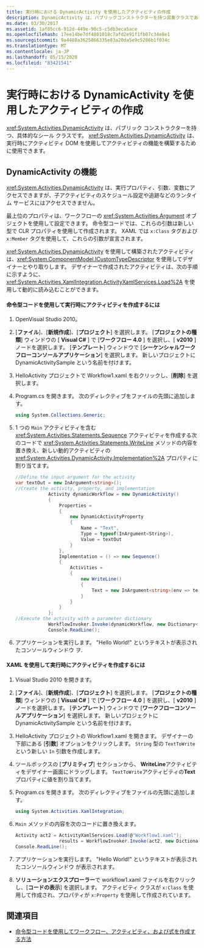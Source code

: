 ```yaml
---
title: 実行時における DynamicActivity を使用したアクティビティの作成
description: DynamicActivity は、パブリックコンストラクターを持つ具象クラスであり、シールされています。 アクティビティ DOM を使用して、実行時にアクティビティ機能をアセンブルするには、クラスを使用します。
ms.date: 03/30/2017
ms.assetid: 1af85cc6-912d-449e-90c5-c5db3eca5ace
ms.openlocfilehash: 17ee14be7df4801018c7afd2e91f1fb07c34e8e1
ms.sourcegitcommit: 9a4488a3625866335e83a20da5e9c5286b1f034c
ms.translationtype: MT
ms.contentlocale: ja-JP
ms.lasthandoff: 05/15/2020
ms.locfileid: "83421541"
---
```

# <a name="creating-an-activity-at-runtime-with-dynamicactivity"></a>実行時における DynamicActivity を使用したアクティビティの作成
<xref:System.Activities.DynamicActivity> は、パブリック コンストラクターを持つ、具体的なシール クラスです。 <xref:System.Activities.DynamicActivity> は、実行時にアクティビティ DOM を使用してアクティビティの機能を構築するために使用できます。  
  
## <a name="dynamicactivity-features"></a>DynamicActivity の機能  
 <xref:System.Activities.DynamicActivity> は、実行プロパティ、引数、変数にアクセスできますが、子アクティビティのスケジュール設定や追跡などのランタイム サービスにはアクセスできません。  
  
 最上位のプロパティは、ワークフローの <xref:System.Activities.Argument> オブジェクトを使用して設定できます。 命令型コードでは、これらの引数は新しい型で CLR プロパティを使用して作成されます。 XAML では `x:Class` タグおよび `x:Member` タグを使用して、これらの引数が宣言されます。  
  
 <xref:System.Activities.DynamicActivity> を使用して構築されたアクティビティは、<xref:System.ComponentModel.ICustomTypeDescriptor> を使用してデザイナーとやり取りします。 デザイナーで作成されたアクティビティは、次の手順に示すように、<xref:System.Activities.XamlIntegration.ActivityXamlServices.Load%2A> を使用して動的に読み込むことができます。  
  
#### <a name="to-create-an-activity-at-runtime-using-imperative-code"></a>命令型コードを使用して実行時にアクティビティを作成するには  
  
1. OpenVisual Studio 2010。  
  
2. [**ファイル**]、[**新規作成**]、[**プロジェクト**] を選択します。 [**プロジェクトの種類**] ウィンドウの [ **Visual C#** ] で [**ワークフロー 4.0** ] を選択し、[ **v2010** ] ノードを選択します。 [**テンプレート**] ウィンドウで [**シーケンシャルワークフローコンソールアプリケーション**] を選択します。 新しいプロジェクトに DynamicActivitySample という名前を付けます。  
  
3. HelloActivity プロジェクトで Workflow1.xaml を右クリックし、[**削除**] を選択します。  
  
4. Program.cs を開きます。 次のディレクティブをファイルの先頭に追加します。  
  
    ```csharp  
    using System.Collections.Generic;  
    ```  
  
5. 1 つの `Main` アクティビティを含む <xref:System.Activities.Statements.Sequence> アクティビティを作成する次のコードで <xref:System.Activities.Statements.WriteLine> メソッドの内容を置き換え、新しい動的アクティビティの <xref:System.Activities.DynamicActivity.Implementation%2A> プロパティに割り当てます。  
  
    ```csharp  
    //Define the input argument for the activity  
    var textOut = new InArgument<string>();  
    //Create the activity, property, and implementation  
                Activity dynamicWorkflow = new DynamicActivity()  
                {  
                    Properties =
                    {  
                        new DynamicActivityProperty  
                        {  
                            Name = "Text",  
                            Type = typeof(InArgument<String>),  
                            Value = textOut  
                        }  
                    },  
                    Implementation = () => new Sequence()  
                    {  
                        Activities =
                        {  
                            new WriteLine()  
                            {  
                                Text = new InArgument<string>(env => textOut.Get(env))  
                            }  
                        }  
                    }  
                };  
    //Execute the activity with a parameter dictionary  
                WorkflowInvoker.Invoke(dynamicWorkflow, new Dictionary<string, object> { { "Text", "Hello World!" } });  
                Console.ReadLine();  
    ```  
  
6. アプリケーションを実行します。 "Hello World!" というテキストが表示されたコンソールウィンドウ ヲ.  
  
#### <a name="to-create-an-activity-at-runtime-using-xaml"></a>XAML を使用して実行時にアクティビティを作成するには  
  
1. Visual Studio 2010 を開きます。  
  
2. [**ファイル**]、[**新規作成**]、[**プロジェクト**] を選択します。 [**プロジェクトの種類**] ウィンドウの [ **Visual C#** ] で [**ワークフロー 4.0** ] を選択し、[ **v2010** ] ノードを選択します。 [**テンプレート**] ウィンドウで [**ワークフローコンソールアプリケーション**] を選択します。 新しいプロジェクトに DynamicActivitySample という名前を付けます。  
  
3. HelloActivity プロジェクトの Workflow1.xaml を開きます。 デザイナーの下部にある [**引数**] オプションをクリックします。 `String` 型の `TextToWrite` という新しい `In` 引数を作成します。  
  
4. ツールボックスの [**プリミティブ**] セクションから、 **WriteLine**アクティビティをデザイナー画面にドラッグします。 `TextToWrite`アクティビティの**Text**プロパティに値を割り当てます。  
  
5. Program.cs を開きます。 次のディレクティブをファイルの先頭に追加します。  
  
    ```csharp  
    using System.Activities.XamlIntegration;  
    ```  
  
6. `Main` メソッドの内容を次のコードに置き換えます。  
  
    ```csharp  
    Activity act2 = ActivityXamlServices.Load(@"Workflow1.xaml");  
                    results = WorkflowInvoker.Invoke(act2, new Dictionary<string, object> { { "TextToWrite", "HelloWorld!" } });  
    Console.ReadLine();  
    ```  
  
7. アプリケーションを実行します。 "Hello World!" というテキストが表示されたコンソールウィンドウ  が表示されます。  
  
8. **ソリューションエクスプローラー**で workflow1.xaml ファイルを右クリックし、[**コードの表示**] を選択します。 アクティビティ クラスが `x:Class` を使用して作成され、プロパティが `x:Property` を使用して作成されています。  
  
## <a name="see-also"></a>関連項目

- [命令型コードを使用してワークフロー、アクティビティ、および式を作成する方法](authoring-workflows-activities-and-expressions-using-imperative-code.md)
